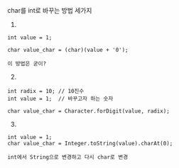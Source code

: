 char를 int로 바꾸는 방법 세가지



1.

```
int value = 1;

char value_char = (char)(value + '0');

이 방법은 굳이?
```



2.

```
int radix = 10; // 10진수
int value = 1;	// 바꾸고자 하는 숫자

char value_char = Character.forDigit(value, radix);
```



3.

```
int value = 1;
char value_char = Integer.toString(value).charAt(0);

int에서 String으로 변경하고 다시 char로 변경 
```

